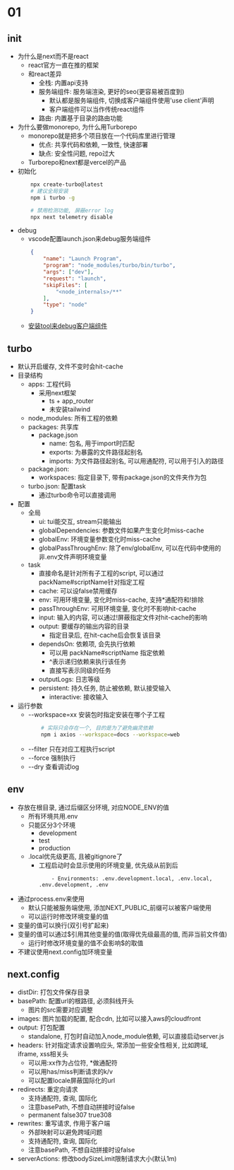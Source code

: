 # 01

## init
* 为什么是next而不是react
    * react官方一直在推的框架
    * 和react差异
        * 全栈: 内置api支持
        * 服务端组件: 服务端渲染, 更好的seo(更容易被百度到)
            * 默认都是服务端组件, 切换成客户端组件使用'use client'声明
            * 客户端组件可以当作传统react组件
        * 路由: 内置基于目录的路由功能
* 为什么要做monorepo, 为什么用Turborepo
    * monorepo就是把多个项目放在一个代码库里进行管理
        * 优点: 共享代码和依赖, 一致性, 快速部署
        * 缺点: 安全性问题, repo过大
    * Turborepo和next都是vercel的产品
* 初始化
    ```sh
        npx create-turbo@latest
        # 建议全局安装
        npm i turbo -g

        # 禁用检测功能, 屏蔽error log
        npx next telemetry disable
    ```
* debug
    * vscode配置launch.json来debug服务端组件
    ```json
        {
            "name": "Launch Program",
            "program": "node_modules/turbo/bin/turbo",
            "args": ["dev"],
            "request": "launch",
            "skipFiles": [
                "<node_internals>/**"
            ],
            "type": "node"
        }
    ```
    * [安装tool来debug客户端组件](https://chromewebstore.google.com/detail/react-developer-tools/fmkadmapgofadopljbjfkapdkoienihi?hl=en&pli=1)

## turbo
* 默认开启缓存, 文件不变时会hit-cache
* 目录结构
    * apps: 工程代码
        * 采用next框架
            * ts + app_router
            * 未安装tailwind
    * node_modules: 所有工程的依赖
    * packages: 共享库
        * package.json
            * name: 包名, 用于import时匹配
            * exports: 为暴露的文件路径起别名
            * imports: 为文件路径起别名, 可以用通配符, 可以用于引入的路径
    * package.json: 
        * workspaces: 指定目录下, 带有package.json的文件夹作为包
    * turbo.json: 配置task
        * 通过turbo命令可以直接调用
* 配置
    * 全局
        * ui: tui能交互, stream只能输出
        * globalDependencies: 参数文件如果产生变化时miss-cache
        * globalEnv: 环境变量参数变化时miss-cache
        * globalPassThroughEnv: 除了env/globalEnv, 可以在代码中使用的非.env文件声明环境变量
    * task
        * 直接命名是针对所有子工程的script, 可以通过packName#scriptName针对指定工程
        * cache: 可以设false禁用缓存
        * env: 可用环境变量, 变化时miss-cache, 支持*通配符和!排除
        * passThroughEnv: 可用环境变量, 变化时不影响hit-cache
        * input: 输入的内容, 可以通过!屏蔽指定文件对hit-cache的影响
        * output: 要缓存的输出内容的目录
            * 指定目录后, 在hit-cache后会恢复该目录
        * dependsOn: 依赖项, 会先执行依赖
            * 可以用 packName#scriptName 指定依赖
            * ^表示递归依赖来执行该任务
            * 直接写表示同级的任务
        * outputLogs: 日志等级
        * persistent: 持久任务, 防止被依赖, 默认接受输入
            * interactive: 接收输入
* 运行参数
    * --workspace=xx 安装包时指定安装在哪个子工程
        ```sh
            # 实际只会存在一个, 目的是为了避免幽灵依赖
            npm i axios --workspace=docs --workspace=web 
        ```
    * --filter 只在对应工程执行script
    * --force 强制执行
    * --dry 查看调试log

## env
* 存放在根目录, 通过后缀区分环境, 对应NODE_ENV的值
    * 所有环境共用.env
    * 只能区分3个环境
        * development
        * test
        * production
    * .local优先级更高, 且被gitignore了
        * 工程启动时会显示使用的环境变量, 优先级从前到后
            ```log
                - Environments: .env.development.local, .env.local, .env.development, .env
            ```
* 通过process.env来使用
    * 默认只能被服务端使用, 添加NEXT_PUBLIC_前缀可以被客户端使用
    * 可以运行时修改环境变量的值
* 变量的值可以换行(双引号扩起来)
* 变量的值可以通过$引用其他变量的值(取得优先级最高的值, 而非当前文件值)
    * 运行时修改环境变量的值不会影响$的取值
* 不建议使用next.config加环境变量

## next.config
* distDir: 打包文件保存目录
* basePath: 配置url的根路径, 必须斜线开头
    * 图片的src需要对应调整
* images: 图片加载的配置, 配合cdn, 比如可以接入aws的cloudfront
* output: 打包配置
    * standalone, 打包时自动加入node_module依赖, 可以直接启动server.js
* headers: 针对指定请求设置响应头, 常添加一些安全性相关, 比如跨域, iframe, xss相关头
    * 可以用:xx作为占位符, *做通配符
    * 可以用has/miss判断请求的k/v
    * 可以配置locale屏蔽国际化的url
* redirects: 重定向请求
    * 支持通配符, 查询, 国际化
    * 注意basePath, 不想自动拼接时设false
    * permanent false307 true308
* rewrites: 重写请求, 作用于客户端
    * 外部映射可以避免跨域问题
    * 支持通配符, 查询, 国际化
    * 注意basePath, 不想自动拼接时设false
* serverActions: 修改bodySizeLimit限制请求大小(默认1m)